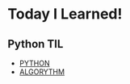 # Today I Learned!

## Python TIL
- [PYTHON](https://github.com/flowerdonk/TIL/tree/master/python)
- [ALGORYTHM](https://github.com/flowerdonk/TIL/tree/master/algorythm)

